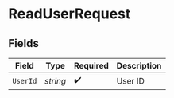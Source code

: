 # ReadUserRequest


## Fields

| Field              | Type               | Required           | Description        |
| ------------------ | ------------------ | ------------------ | ------------------ |
| `UserId`           | *string*           | :heavy_check_mark: | User ID            |